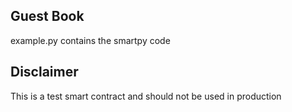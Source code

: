 ## Guest Book

example.py contains the smartpy code

## Disclaimer
This is a test smart contract and should not be used in production
